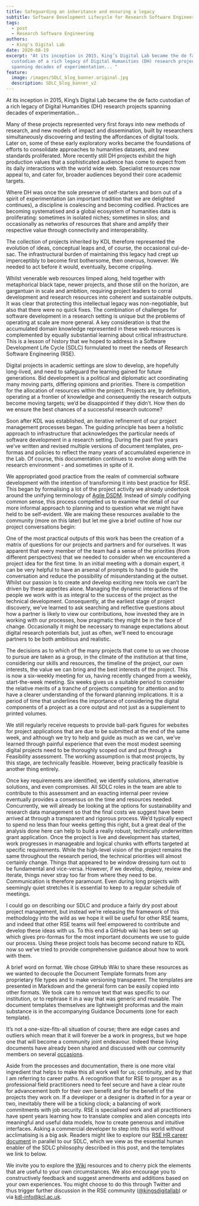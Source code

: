 ```yaml
---
title: Safeguarding an inheritance and ensuring a legacy
subtitle: Software Development Lifecycle for Research Software Engineering
tags:
  - post
  - Research Software Engineering
authors:
  - King's Digital Lab
date: 2020-08-19
excerpt: "At its inception in 2015, King’s Digital Lab became the de facto
  custodian of a rich legacy of Digital Humanities (DH) research projects
  spanning decades of experimentation... "
feature:
  image: /images/SDLC_blog_banner.original.jpg
  description: SDLC_blog_banner_v2
---
```


At its inception in 2015, King’s Digital Lab became the de facto custodian of a rich legacy of Digital Humanities (DH) research projects spanning decades of experimentation...

Many of these projects represented very first forays into new methods of research, and new models of impact and dissemination, built by researchers simultaneously discovering and testing the affordances of digital tools. Later on, some of these early exploratory works became the foundations of efforts to consolidate approaches to humanities datasets, and new standards proliferated. More recently still DH projects exhibit the high production values that a sophisticated audience has come to expect from its daily interactions with the world wide web. Specialist resources now appeal to, and cater for, broader audiences beyond their core academic targets.

Where DH was once the sole preserve of self-starters and born out of a spirit of experimentation (an important tradition that we are delighted continues), a discipline is coalescing and becoming codified. Practices are becoming systematised and a global ecosystem of humanities data is proliferating: sometimes in isolated niches; sometimes in silos; and occasionally as networks of resources that share and amplify their respective value through connectivity and interoperability.

The collection of projects inherited by KDL therefore represented the evolution of ideas, conceptual leaps and, of course, the occasional cul-de-sac. The infrastructural burden of maintaining this legacy had crept up imperceptibly to become first bothersome, then onerous, however. We needed to act before it would, eventually, become crippling.

Whilst venerable web resources limped along, held together with metaphorical black tape, newer projects, and those still on the horizon, are gargantuan in scale and ambition, requiring project leaders to corral development and research resources into coherent and sustainable outputs. It was clear that protecting this intellectual legacy was non-negotiable, but also that there were no quick fixes. The combination of challenges for software development in a research setting is unique but the problems of operating at scale are more general. A key consideration is that the accumulated domain knowledge represented in these web resources is complemented by equally substantial learning about critical infrastructure. This is a lesson of history that we hoped to address in a Software Development Life Cycle (SDLC) formulated to meet the needs of Research Software Engineering (RSE).

Digital projects in academic settings are slow to develop, are hopefully long-lived, and need to safeguard the learning gained for future generations. Bid development is a political and diplomatic act coordinating many moving parts, differing opinions and priorities. There is competition for the allocation of resources within the project. Projects are, by definition, operating at a frontier of knowledge and consequently the research outputs become moving targets; we’d be disappointed if they didn’t. How then do we ensure the best chances of a successful research outcome?

Soon after KDL was established, an iterative refinement of our project management processes began. The guiding principle has been a holistic approach to infrastructure that acknowledges the particular needs of software development in a research setting. During the past five years we’ve written and revised multiple versions of document templates, pro-formas and policies to reflect the many years of accumulated experience in the Lab. Of course, this documentation continues to evolve along with the research environment - and sometimes in spite of it.

We appropriated good practice from the realm of commercial software development with the intention of transforming it into best practice for RSE. This began by formalising a lot of the project activity we already undertook around the unifying terminology of [Agile DSDM](https://www.agilebusiness.org/page/whatisdsdm). Instead of simply codifying common sense, this process compelled us to examine the detail of our more informal approach to planning and to question what we might have held to be self-evident. We are making these resources available to the community (more on this later) but let me give a brief outline of how our project conversations begin:

One of the most practical outputs of this work has been the creation of a matrix of questions for our projects and partners and for ourselves. It was apparent that every member of the team had a sense of the priorities (from different perspectives) that we needed to consider when we encountered a project idea for the first time. In an initial meeting with a domain expert, it can be very helpful to have an arsenal of prompts to hand to guide the conversation and reduce the possibility of misunderstanding at the outset. Whilst our passion is to create and develop exciting new tools we can’t be driven by these appetites alone. Managing the dynamic interactions of the people we work with is as integral to the success of the project as the technical development. Consequently, at the earliest stage of project discovery, we’ve learned to ask searching and reflective questions about how a partner is likely to view our contributions, how invested they are in working with our processes, how pragmatic they might be in the face of change. Occasionally it might be necessary to manage expectations about digital research potentials but, just as often, we’ll need to encourage partners to be both ambitious and realistic.

The decisions as to which of the many projects that come to us we choose to pursue are taken as a group, in the climate of the institution at that time, considering our skills and resources, the timeline of the project, our own interests, the value we can bring and the best interests of the project. This is now a six-weekly meeting for us, having recently changed from a weekly, start-the-week meeting. Six weeks gives us a suitable period to consider the relative merits of a tranche of projects competing for attention and to have a clearer understanding of the forward planning implications. It is a period of time that underlines the importance of considering the digital components of a project as a core output and not just as a supplement to printed volumes.

We still regularly receive requests to provide ball-park figures for websites for project applications that are due to be submitted at the end of the same week, and although we try to help and guide as much as we can, we’ve learned through painful experience that even the most modest seeming digital projects need to be thoroughly scoped out and put through a Feasibility assessment. The working assumption is that most projects, by this stage, are technically feasible. However, being practically feasible is another thing entirely.

Once key requirements are identified, we identify solutions, alternative solutions, and even compromises. All SDLC roles in the team are able to contribute to this assessment and an exacting internal peer review eventually provides a consensus on the time and resources needed. Concurrently, we will already be looking at the options for sustainability and research data management so that the final costs we suggest have been arrived at through a transparent and rigorous process. We’d typically expect to spend no less than four weeks getting this right, but a great deal of the analysis done here can help to build a really robust, technically underwritten grant application. Once the project is live and development has started, work progresses in manageable and logical chunks with efforts targeted at specific requirements. While the high-level vision of the project remains the same throughout the research period, the technical priorities will almost certainly change. Things that appeared to be window dressing turn out to be fundamental and vice-versa. However, if we develop, deploy, review and iterate, things never stray too far from where they need to be. Communication is therefore paramount. Even during long projects with seemingly quiet stretches it is essential to keep to a regular schedule of meetings.

I could go on describing our SDLC and produce a fairly dry post about project management, but instead we’re releasing the framework of this methodology into the wild as we hope it will be useful for other RSE teams, and indeed that other RSE teams will feel empowered to contribute and develop these ideas with us. To this end a GitHub wiki has been set up which gives pro-formas for the most important documents we use to guide our process. Using these project tools has become second nature to KDL now so we’ve tried to provide comprehensive guidance about how to work with them.

A brief word on format. We chose GitHub Wiki to share these resources as we wanted to decouple the Document Template formats from any proprietary file types and to make versioning transparent. The templates are presented in Markdown and the general form can be easily copied into other formats. We took care to remove text that was specific to our institution, or to rephrase it in a way that was generic and reusable. The document templates themselves are lightweight proformas and the main substance is in the accompanying Guidance Documents (one for each template).

It’s not a one-size-fits-all situation of course; there are edge cases and outliers which mean that it will forever be a work in progress, but we hope one that will become a community joint endeavour. Indeed these living documents have already been shared and discussed with our community members on several [occasions](https://www.kdl.kcl.ac.uk/events/research-software-engineering-digital-humanities/).

Aside from the processes and documentation, there is one more vital ingredient that helps to make this all work well for us; continuity, and by that I am referring to career paths. A recognition that for RSE to prosper as a professional field practitioners need to feel secure and have a clear route for advancement both for their own benefit and for the benefit of the projects they work on. If a developer or a designer is drafted in for a year or two, inevitably there will be a ticking clock; a balancing of work commitments with job security. RSE is specialised work and all practitioners have spent years learning how to translate complex and alien concepts into meaningful and useful data models, how to create generous and intuitive interfaces. Asking a commercial developer to step into this world without acclimatising is a big ask. Readers might like to explore our [RSE HR career document](https://zenodo.org/record/2564790#.XzU45pNKhhE) in parallel to our SDLC, which we view as the essential human enabler of the SDLC philosophy described in this post, and the templates we link to below.

We invite you to explore the [Wiki](https://github.com/kingsdigitallab/sdlc-for-rse/wiki) resources and to cherry pick the elements that are useful to your own circumstances. We also encourage you to constructively feedback and suggest amendments and additions based on your own experiences. You might choose to do this through Twitter and thus trigger further discussion in the RSE community ([@kingsdigitallab](https://twitter.com/kingsdigitallab)) or via [kdl-info@kcl.ac.uk](mailto:kdl-info@kcl.ac.uk).
